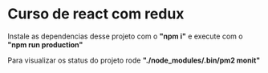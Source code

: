 # Curso de react com redux
<p>Instale as dependencias desse projeto com o <b>"npm i"</b> e execute com o <b>"npm run production"</b><p>
<p>Para visualizar os status do projeto rode <b>"./node_modules/.bin/pm2 monit"</b></p>